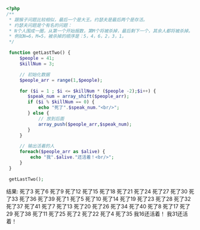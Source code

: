 ```php
<?php
/**
 * 跟猴子问题比较相似，最后一个是大王。约瑟夫是最后两个是存活。
 * 约瑟夫问题是个有名的问题：
 * N个人围成一圈，从第一个开始报数，第M个将被杀掉，最后剩下一个，其余人都将被杀掉。
 * 例如N=6，M=5，被杀掉的顺序是：5，4，6，2，3，1。
 */

 function getLastTwo() {
     $people = 41;
     $killNum = 3;

     // 初始化数据
     $people_arr = range(1,$people);

     for ($i = 1 ; $i <= $killNum * ($people -2);$i++) {
        $speak_num = array_shift($people_arr);
        if ($i % $killNum == 0) {
            echo "死了".$speak_num."<br/>";
        } else {
            // 放到后面
            array_push($people_arr,$speak_num);
        }
     }

     // 输出活着的人
     foreach($people_arr as $alive) {
         echo "我".$alive."还活着！<br/>";
     }
 }

 getLastTwo();
```

结果:
死了3
死了6
死了9
死了12
死了15
死了18
死了21
死了24
死了27
死了30
死了33
死了36
死了39
死了1
死了5
死了10
死了14
死了19
死了23
死了28
死了32
死了37
死了41
死了7
死了13
死了20
死了26
死了34
死了40
死了8
死了17
死了29
死了38
死了11
死了25
死了2
死了22
死了4
死了35
我16还活着！
我31还活着！